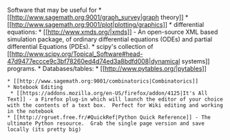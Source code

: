 Software that may be useful  for
    * [[http://www.sagemath.org:9001/graph_survey|graph theory]]
    * [[http://www.sagemath.org:9001/plot|plotting/graphics]]
    * differential equations:
      * [[http://www.xmds.org/|xmds]] - An open-source XML based simulation package, of ordinary differential equations (ODEs) and partial differential Equations (PDEs).
      * scipy's collection of [[http://www.scipy.org/Topical_Software#head-47d9477eccce9c3bf78260ed4d74ed3a8bdfd008|dynamical systems]] programs.
    * Databases/tables:
      * [[http://www.pytables.org/|pytables]]

    * [[http://www.sagemath.org:9001/combinatorics|Combinatorics]]
    * Notebook Editing
     * [[https://addons.mozilla.org/en-US/firefox/addon/4125|It's All Text]] - a Firefox plug-in which will launch the editor of your choice with the contents of a text box.  Perfect for Wiki editing and working in the notebook
    * [[http://rgruet.free.fr/#QuickRef|Python Quick Reference]] - The ultimate Python resource.  Grab the single page version and save locally (its pretty big)
